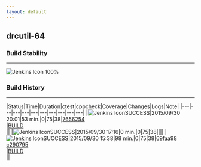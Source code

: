 ```yaml
---
layout: default
---
```

## drcutil-64
### Build Stability
___
![Jenkins Icon](http://jenkinshrg.github.io/images/48x48/health-80plus.png)
100%
  
### Build History
___
|Status|Time|Duration|<span class='badge'>ctest</span>|<span class='badge'>cppcheck</span>|Coverage|Changes|Logs|Note|
|---|---|---|---|---|---|---|---|---|---|
|![Jenkins Icon](http://jenkinshrg.github.io/images/24x24/blue.png)SUCCESS|2015/09/30 20:01|53 min.|0|75|38|[7656254](https://github.com/jvrc/JVRCPlugin/commit/7656254)<br>|[BUILD](https://drive.google.com/file/d/0B54sHwaxmuM4WjVhT3JyS2dMVUk/view?usp=drivesdk)<br>||
|![Jenkins Icon](http://jenkinshrg.github.io/images/24x24/blue.png)SUCCESS|2015/09/30 17:16|0 min.|0|75|38||||
|![Jenkins Icon](http://jenkinshrg.github.io/images/24x24/blue.png)SUCCESS|2015/09/30 15:38|98 min.|0|75|38|[69faa98](https://github.com/jvrc/JVRCPlugin/commit/69faa98)<br>[c290795](https://github.com/jvrc/JVRCPlugin/commit/c290795)<br>|[BUILD](https://drive.google.com/file/d/0B54sHwaxmuM4VTRmdDkyRzQ0QU0/view?usp=drivesdk)<br>||
